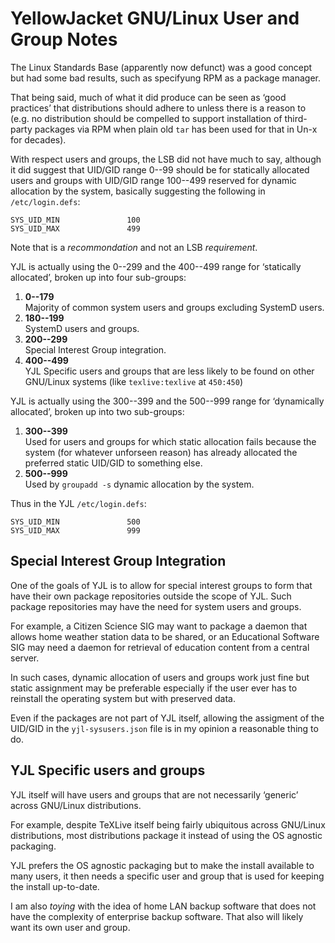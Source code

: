 YellowJacket GNU/Linux User and Group Notes
===========================================

The Linux Standards Base (apparently now defunct) was a good concept
but had some bad results, such as specifyung RPM as a package manager.

That being said, much of what it did produce can be seen as ‘good practices’
that distributions should adhere to unless there is a reason to (e.g.
no distribution should be compelled to support installation of third-party
packages via RPM when plain old `tar` has been used for that in Un-x
for decades).

With respect users and groups, the LSB did not have much to say, although
it did suggest that UID/GID range 0--99 should be for statically allocated
users and groups with UID/GID range 100--499 reserved for dynamic
allocation by the system, basically suggesting the following in
`/etc/login.defs`:

    SYS_UID_MIN               100
    SYS_UID_MAX               499

Note that is a *recommondation* and not an LSB *requirement*.

YJL is actually using the 0--299 and the 400--499 range for ‘statically
allocated’, broken up into four sub-groups:

1. __0--179__  
   Majority of common system users and groups excluding SystemD users.
2. __180--199__  
   SystemD users and groups.
3. __200--299__  
   Special Interest Group integration.
4. __400--499__  
   YJL Specific users and groups that are less likely to be found on
   other GNU/Linux systems (like `texlive:texlive` at `450:450`)

YJL is actually using the 300--399 and the 500--999 range for ‘dynamically
allocated’, broken up into two sub-groups:

1. __300--399__  
   Used for users and groups for which static allocation fails because
   the system (for whatever unforseen reason) has already allocated the
   preferred static UID/GID to something else.
2. __500--999__  
   Used by `groupadd -s` dynamic allocation by the system.

Thus in the YJL `/etc/login.defs`:

    SYS_UID_MIN               500
    SYS_UID_MAX               999


Special Interest Group Integration
----------------------------------

One of the goals of YJL is to allow for special interest groups to form
that have their own package repositories outside the scope of YJL. Such
package repositories may have the need for system users and groups.

For example, a Citizen Science SIG may want to package a daemon that
allows home weather station data to be shared, or an Educational Software
SIG may need a daemon for retrieval of education content from a central
server.

In such cases, dynamic allocation of users and groups work just fine
but static assignment may be preferable especially if the user ever
has to reinstall the operating system but with preserved data.

Even if the packages are not part of YJL itself, allowing the assigment
of the UID/GID in the `yjl-sysusers.json` file is in my opinion a
reasonable thing to do.


YJL Specific users and groups
-----------------------------
YJL itself will have users and groups that are not necessarily ‘generic’
across GNU/Linux distributions.

For example, despite TeXLive itself being fairly ubiquitous across
GNU/Linux distributions, most distributions package it instead of
using the OS agnostic packaging.

YJL prefers the OS agnostic packaging but to make the install available
to many users, it then needs a specific user and group that is used for
keeping the install up-to-date.

I am also *toying* with the idea of home LAN backup software that does
not have the complexity of enterprise backup software. That also will
likely want its own user and group.
